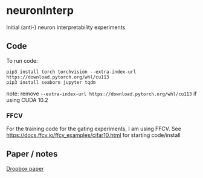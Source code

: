# neuronInterp
Initial (anti-) neuron interpretability experiments 

## Code
To run code:
```
pip3 install torch torchvision --extra-index-url https://download.pytorch.org/whl/cu113
pip3 install seaborn jupyter tqdm
```
note: remove `--extra-index-url https://download.pytorch.org/whl/cu113` if using CUDA 10.2

### FFCV
For the training code for the gating experiments, I am using FFCV. See https://docs.ffcv.io/ffcv_examples/cifar10.html for starting code/install

## Paper / notes
[Dropbox paper](https://www.dropbox.com/scl/fi/6h4jpaqfzcsfxkendwivu/Single-Neurons.paper?dl=0&oref=e&r=ABmQBc3L7iTxSiLzKKLqo6T_f-S33NWibWn06kqyo3mce8SFwjbq8b2_geKyHVNZ2zMfx2luRLlQuWO-UjHj3JwCQWVUd9CvJQLp45jZh5SWRDzid3R3zOy33OiOWltvs6j1uq4e9N7D2fMSa3QU0LP32_1KwD_qQDTIA-IYjn2GW90s9_C9074-GG2uoOxc6R4&rlkey=izu7m1prlo4kgg1ysze9sg059&sm=1)

